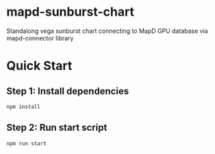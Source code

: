 # mapd-sunburst-chart
Standalong vega sunburst chart connecting to MapD GPU database via mapd-connector library 

# Quick Start

## Step 1: Install dependencies
`npm install`

## Step 2: Run start script
`npm run start`
